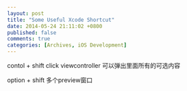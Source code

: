 ```yaml
---
layout: post
title: "Some Useful Xcode Shortcut"
date: 2014-05-24 21:11:02 +0800
published: false
comments: true
categories: [Archives, iOS Development]
---
```

contol + shift click viewcontroller 可以弹出里面所有的可选内容

option + shift 多个preview窗口
